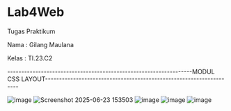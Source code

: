 # Lab4Web
Tugas Praktikum

Nama  : Gilang Maulana

Kelas : TI.23.C2



------------------------------------------------------------------MODUL CSS LAYOUT--------------------------------------------------------------------   


![image](https://github.com/user-attachments/assets/a1a65108-6eb0-465d-8249-a6dd12a9a78d)
![Screenshot 2025-06-23 153503](https://github.com/user-attachments/assets/c20f645b-d6a5-487b-8116-aa47677a9a1f)
![image](https://github.com/user-attachments/assets/3198a2b9-8456-4aa7-b138-02081c691f14)
![image](https://github.com/user-attachments/assets/7748357a-2b00-4cd5-8a17-abedd20e65c6)
![image](https://github.com/user-attachments/assets/70a40e56-1186-4ee1-9195-6344ece5186e)

